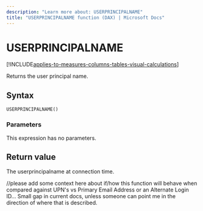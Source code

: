 ```yaml
---
description: "Learn more about: USERPRINCIPALNAME"
title: "USERPRINCIPALNAME function (DAX) | Microsoft Docs"
---
```

# USERPRINCIPALNAME

[!INCLUDE[applies-to-measures-columns-tables-visual-calculations](includes/applies-to-measures-columns-tables-visual-calculations.md)]

Returns the user principal name.
  
## Syntax  
  
```dax
USERPRINCIPALNAME()  
```
  
### Parameters  

This expression has no parameters.
  
## Return value

The userprincipalname at connection time. 

//please add some context here about if/how this function will behave when compared against UPN's vs Primary Email Address or an Alternate Login ID... Small gap in current docs, unless someone can point me in the direction of where that is described.

